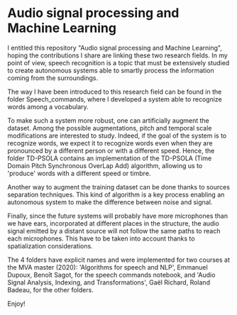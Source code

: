 # Audio signal processing and Machine Learning

I entitled this repository "Audio signal processing and Machine Learning", hoping the contributions I share are linking these two research fields. In my point of view, speech recognition is a topic that must be extensively studied to create autonomous systems able to smartly process the information coming from the surroundings.

The way I have been introduced to this research field can be found in the folder Speech_commands, where I developed a system able to recognize words among a vocabulary.

To make such a system more robust, one can artificially augment the dataset. Among the possible augmentations, pitch and temporal scale modifications are interested to study. Indeed, if the goal of the system is to recognize words, we expect it to recognize words even when they are pronounced by a different person or with a different speed. Hence, the folder TD-PSOLA contains an implementation of the TD-PSOLA (Time Domain Pitch Synchronous OverLap Add) algorithm, allowing us to 'produce' words with a different speed or timbre.

Another way to augment the training dataset can be done thanks to sources separation techniques. This kind of algorithm is a key process enabling an autonomous system to make the difference between noise and signal. 

Finally, since the future systems will probably have more microphones than we have ears, incorporated at different places in the structure, the audio signal emitted by a distant source will not follow the same paths to reach each microphones. This have to be taken into account thanks to spatialization considerations. 

The 4 folders have explicit names and were implemented for two courses at the MVA master (2020): 'Algorithms for speech and NLP', Emmanuel Dupoux, Benoît Sagot, for the speech commands notebook, and 'Audio Signal Analysis, Indexing, and Transformations', Gaël Richard, Roland Badeau, for the other folders. 

Enjoy! 
